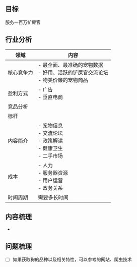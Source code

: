 ## 目标
服务一百万铲屎官


## 行业分析

|领域|内容| 
|---|---|
|核心竞争力| - 最全面、最准确的宠物数据<br> - 好用、活跃的铲屎官交流论坛<br> - 物美价廉的宠物商品<br>|
|盈利方式| - 广告<br> - 垂直电商<br>|
|竞品分析| |
|标杆| |
|内容简介 | - 宠物信息<br> - 交流论坛<br> - 政策解读<br> - 健康卫生<br> - 二手市场<br> | 
|成本|- 人力<br> - 服务器资源<br> - 用户运营<br> - 政务关系<br>|
|时间周期|需要多长时间|


## 内容梳理
- [](./moredocs/computer_blog.md)



## 问题梳理
- [ ] 如果获取狗的品种以及相关特性，可以参考的网站、爬虫技术

